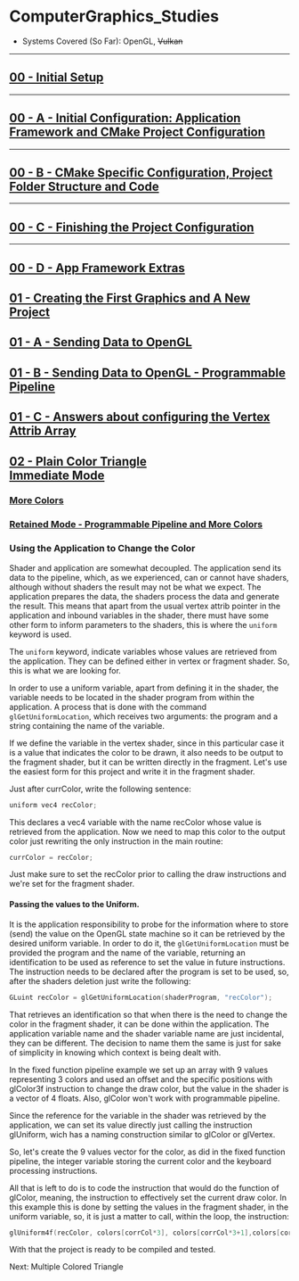 # ComputerGraphics_Studies
- Systems Covered (So Far): OpenGL, ~~Vulkan~~
________________________________________________________________________________
## [00 - Initial Setup](https://github.com/hiperlogic/ComputerGraphics_Studies/blob/master/README.md)

________________________________________________________________________________
## [00 - A - Initial Configuration: Application Framework and CMake Project Configuration](https://github.com/hiperlogic/ComputerGraphics_Studies/blob/00_CMake_Project_Create/README.md)

________________________________________________________________________________
## [00 - B - CMake Specific Configuration, Project Folder Structure and Code](https://github.com/hiperlogic/ComputerGraphics_Studies/blob/00_a_Project_Structure_And_Setup/README.md)

________________________________________________________________________________
## [00 - C - Finishing the Project Configuration](https://github.com/hiperlogic/ComputerGraphics_Studies/blob/00_b_app_framework/README.md)

________________________________________________________________________________
## [00 - D - App Framework Extras](https://github.com/hiperlogic/ComputerGraphics_Studies/blob/00_c_app_framework_extras/README.md)

## [01 - Creating the First Graphics and A New Project](https://github.com/hiperlogic/ComputerGraphics_Studies/blob/01_OpenGL_The_First_Graphics/README.md)

## [01 - A - Sending Data to OpenGL](https://github.com/hiperlogic/ComputerGraphics_Studies/blob/01_a_plain_triangle/README.md)

## [01 - B - Sending Data to OpenGL - Programmable Pipeline](https://github.com/hiperlogic/ComputerGraphics_Studies/blob/01_b_plain_triangle_programmable_pipeline/README.md)

## [01 - C - Answers about configuring the Vertex Attrib Array](https://github.com/hiperlogic/ComputerGraphics_Studies/blob/01_c_Plain_Triangle_Programmable_Pipeline_Answers/README.md)

## [02 - Plain Color Triangle <br>  Immediate Mode](https://github.com/hiperlogic/ComputerGraphics_Studies/blob/02_Plain_Color_Triangle/README.md)

### [<p>   More Colors</p>](https://github.com/hiperlogic/ComputerGraphics_Studies/tree/02_a_Plain_Color_Triangle_Immediate_Mode_More_Colors)

### [Retained Mode - Programmable Pipeline and More Colors](https://github.com/hiperlogic/ComputerGraphics_Studies/blob/02_b_Plain_Color_Triangle_Retained_and_Shaders/README.md)

### Using the Application to Change the Color

Shader and application are somewhat decoupled. The application send its data to the pipeline, which, as we experienced, can or cannot have shaders, although without shaders the result may not be what we expect.
The application prepares the data, the shaders process the data and generate the result. This means that apart from the usual vertex attrib pointer in the application and inbound variables in the shader, there must have some other form to inform parameters to the shaders, this is where the `uniform` keyword is used.

The `uniform` keyword, indicate variables whose values are retrieved from the application. They can be defined either in vertex or fragment shader. So, this is what we are looking for.

In order to use a uniform variable, apart from defining it in the shader, the variable needs to be located in the shader program from within the application. A process that is done with the command `glGetUniformLocation`, which receives two arguments: the program and a string containing the name of the variable.

If we define the variable in the vertex shader, since in this particular case it is a value that indicates the color to be drawn, it also needs to be output to the fragment shader, but it can be written directly in the fragment. Let's use the easiest form for this project and write it in the fragment shader.

Just after currColor, write the following sentence:

```C++
uniform vec4 recColor;
```

This declares a vec4 variable with the name recColor whose value is retrieved from the application.
Now we need to map this color to the output color just rewriting the only instruction in the main routine:

```C++
currColor = recColor;
```

Just make sure to set the recColor prior to calling the draw instructions and we're set for the fragment shader.

#### Passing the values to the Uniform.

It is the application responsibility to probe for the information where to store (send) the value on the OpenGL state machine so it can be retrieved by the desired uniform variable.
In order to do it, the `glGetUniformLocation` must be provided the program and the name of the variable, returning an identification to be used as reference to set the value in future instructions. The instruction needs to be declared after the program is set to be used, so, after the shaders deletion just write the following:

```C++
GLuint recColor = glGetUniformLocation(shaderProgram, "recColor");
```

That retrieves an identification so that when there is the need to change the color in the fragment shader, it can be done within the application. The application variable name and the shader variable name are just incidental, they can be different. The decision to name them the same is just for sake of simplicity in knowing which context is being dealt with.

In the fixed function pipeline example we set up an array with 9 values representing 3 colors and used an offset and the specific positions with glColor3f instruction to change the draw color, but the value in the shader is a vector of 4 floats. Also, glColor won't work with programmable pipeline.

Since the reference for the variable in the shader was retrieved by the application, we can set its value directly just calling the instruction glUniform, wich has a naming construction similar to glColor or glVertex.

So, let's create the 9 values vector for the color, as did in the fixed function pipeline, the integer variable storing the current color and the keyboard processing instructions. 

All that is left to do is to code the instruction that would do the function of glColor, meaning, the instruction to effectively set the current draw color. In this example this is done by setting the values in the fragment shader, in the uniform variable, so, it is just a matter to call, within the loop, the instruction:

```C++
glUniform4f(recColor, colors[corrCol*3], colors[corrCol*3+1],colors[corrCol*3+2], 1.0f);
```

With that the project is ready to be compiled and tested.

Next: Multiple Colored Triangle